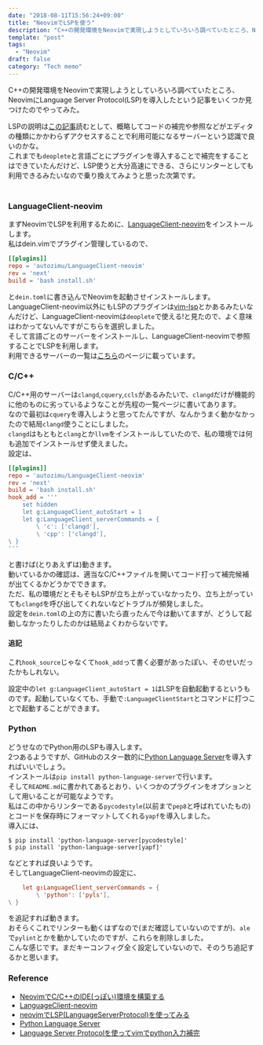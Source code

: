 ```yaml
---
date: "2018-08-11T15:56:24+09:00"
title: "NeovimでLSPを使う"
description: "C++の開発環境をNeovimで実現しようとしていろいろ調べていたところ、NeovimにLanguage Server Protocol(LSP)を導入したという記事をいくつか見つけたのでやってみた"
template: "post"
tags: 
  - "Neovim"
draft: false
category: "Tech memo"
---
```


C++の開発環境をNeovimで実現しようとしていろいろ調べていたところ、NeovimにLanguage Server Protocol(LSP)を導入したという記事をいくつか見つけたのでやってみた。  
  
LSPの説明は[この記事](https://qiita.com/atsushieno/items/ce31df9bd88e98eec5c4)読むとして、概略してコードの補完や参照などがエディタの種類にかかわらずアクセスすることで利用可能になるサーバーという認識で良いのかな。  
これまでも`deoplete`と言語ごとにプラグインを導入することで補完をすることはできていたんだけど、LSP使うと大分高速にできる、さらにリンターとしても利用できるみたいなので乗り換えてみようと思った次第です。  
　　
### LanguageClient-neovim

まずNeovimでLSPを利用するために、[LanguageClient-neovim](https://github.com/autozimu/LanguageClient-neovim)をインストールします。  
私はdein.vimでプラグイン管理しているので、  

```toml
[[plugins]]
repo = 'autozimu/LanguageClient-neovim'
rev = 'next'
build = 'bash install.sh'
```

と`dein.toml`に書き込んでNeovimを起動させインストールします。  
LanguageClient-neovim以外にもLSPのプラグインは[vim-lsp](https://github.com/prabirshrestha/vim-lsp)とかあるみたいなんだけど、LanguageClient-neovimは`deoplete`で使える!と見たので、よく意味はわかってないんですがこちらを選択しました。  
そして言語ごとのサーバーをインストールし、LanguageClient-neovimで参照することでLSPを利用します。  
利用できるサーバーの一覧は[こちら](https://langserver.org/)のページに載っています。  

### C/C++

C/C++用のサーバーは`clangd`,`cquery`,`ccls`があるみたいで、`clangd`だけが機能的に他のものに劣っているようなことが先程の一覧ページに書いてあります。  
なので最初は`cquery`を導入しようと思ってたんですが、なんかうまく動かなかったので結局`clangd`使うことにしました。  
`clangd`はもともと`clang`とか`llvm`をインストールしていたので、私の環境では何も追加でインストールせず使えました。  
設定は、

```toml
[[plugins]]
repo = 'autozimu/LanguageClient-neovim'
rev = 'next'
build = 'bash install.sh'
hook_add = '''
    set hidden
    let g:LanguageClient_autoStart = 1
    let g:LanguageClient_serverCommands = {
        \ 'c': ['clangd'],
        \ 'cpp': ['clangd'],
\ }
'''
```

と書けば(とりあえずは)動きます。  
動いているかの確認は、適当なC/C++ファイルを開いてコード打って補完候補が出てくるかどうかでできます。  
ただ、私の環境だとそもそもLSPが立ち上がっていなかったり、立ち上がっていても`clangd`を呼び出してくれないなどトラブルが頻発しました。  
設定を`dein.toml`の上の方に書いたら直ったんで今は動いてますが、どうして起動しなかったりしたのかは結局よくわからないです。  

#### 追記

これ`hook_source`じゃなくて`hook_add`って書く必要があったぽい、そのせいだったかもしれない。  
  
設定中の`let g:LanguageClient_autoStart = 1`はLSPを自動起動するというものです。起動していなくても、手動で`:LanguageClientStart`とコマンドに打つことで起動することができます。  

### Python

どうせなのでPython用のLSPも導入します。  
2つあるようですが、GitHubのスター数的に[Python Language Server](https://github.com/palantir/python-language-server)を導入すればいいでしょう。  
インストールは`pip install python-language-server`で行います。  
そして`README.md`に書かれてあるとおり、いくつかのプラグインをオプションとして用いることが可能なようです。  
私はこの中からリンターである`pycodestyle`(以前まで`pep8`と呼ばれていたもの)とコードを保存時にフォーマットしてくれる`yapf`を導入しました。  
導入には、

```
$ pip install 'python-language-server[pycodestyle]'
$ pip install 'python-language-server[yapf]'
```

などとすれば良いようです。  
そしてLanguageClient-neovimの設定に、

```toml
    let g:LanguageClient_serverCommands = {
        \ 'python': ['pyls'],
\ }
```

を追記すれば動きます。  
おそらくこれでリンターも動くはずなので(まだ確認していないのですが)、`ale`で`pylint`とかを動かしていたのですが、これらを削除しました。  
こんな感じです。まだキーコンフィグ全く設定していないので、そのうち追記するかと思います。  

### Reference

  * [NeovimでC/C++のIDE(っぽい)環境を構築する](https://qiita.com/arwtyxouymz0110/items/b09ef1ed7a2f7bf1c5e6)
  * [LanguageClient-neovim](https://github.com/autozimu/LanguageClient-neovim)
  * [neovimでLSP(LanguageServerProtocol)を使ってみる](http://wheson-prog.hatenablog.jp/entry/2018/06/05/141730)
  * [Python Language Server](https://github.com/palantir/python-language-server)
  * [Language Server Protocolを使ってvimでpython入力補完](https://qiita.com/kouichi_c/items/5f047ab3a7c64277e97c)
